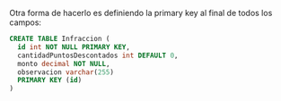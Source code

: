 Otra forma de hacerlo es definiendo la primary key al final de todos los campos:

```sql
CREATE TABLE Infraccion (
  id int NOT NULL PRIMARY KEY,
  cantidadPuntosDescontados int DEFAULT 0,
  monto decimal NOT NULL,
  observacion varchar(255)
  PRIMARY KEY (id)
)
```

